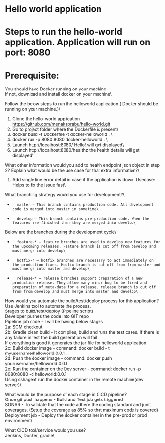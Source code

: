 # Hello world application

# Steps to run the hello-world application. Application will run on port: 8080
# Prerequisite:
You should have Docker running on your machine\
If not, download and install docker on your machine\

Follow the below steps to run the helloworld application.( Docker should be running on your machine.)\
1. Clone the hello-world application\
https://github.com/menakaprabu/hello-world.git
2. Go to project folder where the Dockerfile is present\
3. docker build -f Dockerfile -t docker-helloworld . \
4. docker run -p 8080:8080 docker-helloworld . \
5. Launch http://localhost:8080/ Hello! will get displayed\
6. Launch http://localhost:8080/healthz the health details will get displayed\

What other information would you add to health endpoint json object in step 2? Explain what would be the use case for that extra information?\
1. Add single line error detail in case if the application is down. Usecase: Helps to fix the issue fast\

What branching strategy would you use for development?\
* 		master — This branch contains production code. All development code is merged into master in sometime\
* 		develop — This branch contains pre-production code. When the features are finished then they are merged into develop\

Below are the branches during the development cycle\
* 		feature-* — feature branches are used to develop new features for the upcoming releases. Feature branch is cut off from develop and must merge into develop\
* 		hotfix-* — hotfix branches are necessary to act immediately on the production fixes. Hotfix branch is cut off from from master and must merge into master and develop\
* 		release-* — release branches support preparation of a new production release. They allow many minor bug to be fixed and preparation of meta-data for a release. release branch is cut off from from develop and must merge into master and develop\

How would you automate the build/test/deploy process for this application?\
Use Jenkins tool to automate the process.\
Stages to build/test/deploy (Pipeline script)\
Developer pushes the code into GIT repo\
Pipeline job code - I will be having below stages\
2a: SCM checkout\
2b: Gradle clean build - It compiles, build and runs the test cases. If there is any failure in test the build generation will fail\
If everything is good it generates the jar file for helloworld application\
2c:  Build docker image - command: docker build - t myusername/helloworld:0.0.1 . \
2d: Push the docker image - command: docker push yourusername/helloworld:0.0.1\
2e: Run the container on the Dev server - command: docker run -p 8080:8080 -d helloworld:0.0.1\
Using sshagent run the docker container in the remote machine(dev server)\

What would be the purpose of each stage in CICD pipeline?\
Once git push happens  - Build and Test job gets triggered\
SONAR - To validate that the code adhere the coding standard and junit coverages. (Setup the coverage as 85% so that maximum code is covered)\
Deployment job - Deploy the docker container in the pre-prod or prod environment\

What CICD tool/service would you use?\
Jenkins, Docker, gradle\

